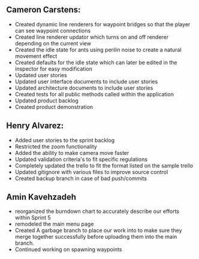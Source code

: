  ## Cameron Carstens:

- Created dynamic line renderers for waypoint bridges so that the player can see waypoint connections
- Created line renderer updator which turns on and off renderer depending on the current view
- Created the idle state for ants using perilin noise to create a natural movement effect
- Created defaults for the idle state which can later be edited in the inspector for easy modification
- Updated user stories
- Updated user interface documents to include user stories
- Updated architecture documents to include user stories
- Created tests for all public methods called within the application
- Updated product backlog
- Created product demonstration

 ## Henry Alvarez:
 
 - Added user stories to the sprint backlog
 - Restricted the zoom functionality
 - Added the ability to make camera move faster
 - Updated validation criteria's to fit specific regulations
 - Completely updated the trello to fit the format listed on the sample trello
 - Updated gitignore with various files to improve source control
 - Created backup branch in case of bad push/commits
 
 ## Amin Kavehzadeh 

- reorganized the burndown chart to accurately describe our efforts within Sprint 5
- remodeled the main menu page 
- Created A garbage branch to place our work into to make sure they merge together successfully before uploading them into the main branch.
- Continued working on spawning waypoints
